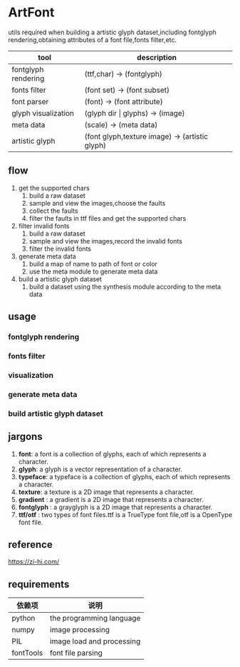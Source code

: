 # ArtFont
utils required when building a artistic glyph dataset,including fontglyph rendering,obtaining  attributes of a font file,fonts filter,etc.

| tool | description |
| --- | --- |
| fontglyph rendering  | (ttf,char) -> (fontglyph) |
| fonts filter  | (font set) -> (font subset) |
| font parser  | (font) -> (font attribute) |
| glyph visualization  | (glyph dir \| glyphs) -> (image) |
| meta data |(scale) -> (meta data) |
| artistic glyph  | (font glyph,texture image) -> (artistic glyph) |

## flow
1. get the supported chars
    1.  build a raw dataset 
    2.  sample and view the images,choose the faults
    3.  collect the faults
    4.  filter the faults in ttf files and get the supported chars
2. filter invalid fonts
    1.  build a raw dataset
    2.  sample and view the images,record the invalid fonts
    3.  filter the invalid fonts
3. generate meta data
    1. build a map of name to path of font or color 
    2. use the meta module to generate meta data
4. build a artistic glyph dataset
    1. build a dataset using the synthesis module according to the meta data

## usage

### fontglyph rendering

### fonts filter

### visualization

### generate meta data


### build artistic glyph dataset



## jargons
1. **font**: a font is a collection of glyphs, each of which represents a character.
2. **glyph**: a glyph is a vector representation of a character.
3. **typeface**: a typeface is a collection of glyphs, each of which represents a character.
4. **texture**: a texture is a 2D image that represents a character.
5. **gradient** : a gradient is a 2D image that represents a character.
6. **fontglyph** : a grayglyph is a 2D image that represents a character.
7. **ttf/otf** : two types of font files.ttf is a TrueType font file,otf is a OpenType font file.


## reference

https://zi-hi.com/

## requirements
| 依赖项 | 说明 |
| --- | --- |
| python | the programming language |
| numpy |  image processing|
| PIL | image load and processing |
| fontTools | font file parsing |
